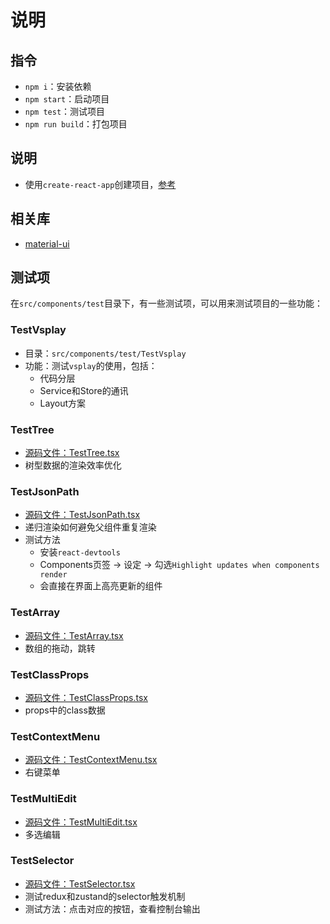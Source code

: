 # 说明

## 指令

* `npm i`：安装依赖
* `npm start`：启动项目
* `npm test`：测试项目
* `npm run build`：打包项目

## 说明

* 使用`create-react-app`创建项目，[参考](https://github.com/facebook/create-react-app)

## 相关库

* [material-ui](https://mui.com/material-ui/getting-started/usage/)

## 测试项

在`src/components/test`目录下，有一些测试项，可以用来测试项目的一些功能：

### TestVsplay

* 目录：`src/components/test/TestVsplay`
* 功能：测试`vsplay`的使用，包括：
  * 代码分层
  * Service和Store的通讯
  * Layout方案

### TestTree

* [源码文件：TestTree.tsx](src/components/test/TestTree.tsx)
* 树型数据的渲染效率优化

### TestJsonPath

* [源码文件：TestJsonPath.tsx](src/components/test/TestJsonPath.tsx)
* 递归渲染如何避免父组件重复渲染
* 测试方法
  * 安装`react-devtools`
  * Components页签 -> 设定 -> 勾选`Highlight updates when components render`
  * 会直接在界面上高亮更新的组件

### TestArray

* [源码文件：TestArray.tsx](src/components/test/TestArray.tsx)
* 数组的拖动，跳转

### TestClassProps

* [源码文件：TestClassProps.tsx](src/components/test/TestClassProps.tsx)
* props中的class数据

### TestContextMenu

* [源码文件：TestContextMenu.tsx](src/components/test/TestContextMenu.tsx)
* 右键菜单

### TestMultiEdit

* [源码文件：TestMultiEdit.tsx](src/components/test/TestMultiEdit.tsx)
* 多选编辑

### TestSelector

* [源码文件：TestSelector.tsx](src/components/test/TestSelector.tsx)
* 测试redux和zustand的selector触发机制
* 测试方法：点击对应的按钮，查看控制台输出
